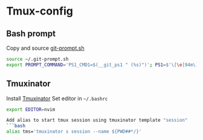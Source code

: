 # Tmux-config

## Bash prompt
Copy and source [git-prompt.sh](https://github.com/git/git/blob/master/contrib/completion/git-prompt.sh)
```bash
source ~/.git-prompt.sh
export PROMPT_COMMAND='PS1_CMD1=$(__git_ps1 " (%s)")'; PS1=$'\[\e[94m\]\W\[\e[93m\]${PS1_CMD1}\[\e[0m\] \[\e[92m\]\u266B\[\e[0m\] '
```
## Tmuxinator
Install [Tmuxinator](https://github.com/tmuxinator/tmuxinator)
Set editor in `~/.bashrc`
```bash
export EDITOR=nvim

Add alias to start tmux session using tmuxinator template "session"
```bash
alias tms='tmuxinator s session --name ${PWD##*/}'
```
